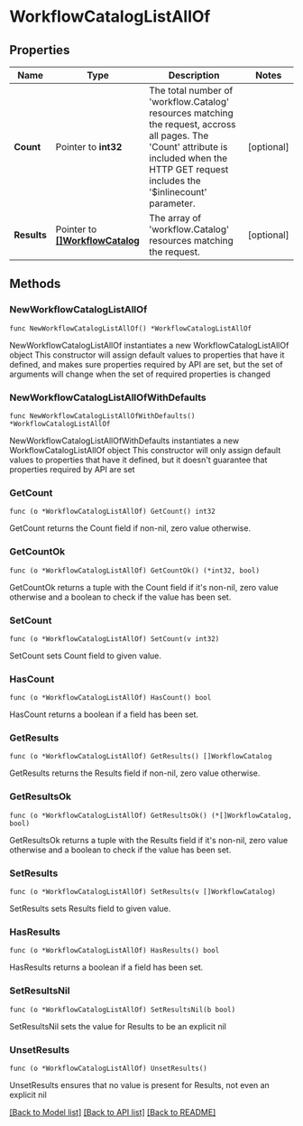 # WorkflowCatalogListAllOf

## Properties

Name | Type | Description | Notes
------------ | ------------- | ------------- | -------------
**Count** | Pointer to **int32** | The total number of &#39;workflow.Catalog&#39; resources matching the request, accross all pages. The &#39;Count&#39; attribute is included when the HTTP GET request includes the &#39;$inlinecount&#39; parameter. | [optional] 
**Results** | Pointer to [**[]WorkflowCatalog**](WorkflowCatalog.md) | The array of &#39;workflow.Catalog&#39; resources matching the request. | [optional] 

## Methods

### NewWorkflowCatalogListAllOf

`func NewWorkflowCatalogListAllOf() *WorkflowCatalogListAllOf`

NewWorkflowCatalogListAllOf instantiates a new WorkflowCatalogListAllOf object
This constructor will assign default values to properties that have it defined,
and makes sure properties required by API are set, but the set of arguments
will change when the set of required properties is changed

### NewWorkflowCatalogListAllOfWithDefaults

`func NewWorkflowCatalogListAllOfWithDefaults() *WorkflowCatalogListAllOf`

NewWorkflowCatalogListAllOfWithDefaults instantiates a new WorkflowCatalogListAllOf object
This constructor will only assign default values to properties that have it defined,
but it doesn't guarantee that properties required by API are set

### GetCount

`func (o *WorkflowCatalogListAllOf) GetCount() int32`

GetCount returns the Count field if non-nil, zero value otherwise.

### GetCountOk

`func (o *WorkflowCatalogListAllOf) GetCountOk() (*int32, bool)`

GetCountOk returns a tuple with the Count field if it's non-nil, zero value otherwise
and a boolean to check if the value has been set.

### SetCount

`func (o *WorkflowCatalogListAllOf) SetCount(v int32)`

SetCount sets Count field to given value.

### HasCount

`func (o *WorkflowCatalogListAllOf) HasCount() bool`

HasCount returns a boolean if a field has been set.

### GetResults

`func (o *WorkflowCatalogListAllOf) GetResults() []WorkflowCatalog`

GetResults returns the Results field if non-nil, zero value otherwise.

### GetResultsOk

`func (o *WorkflowCatalogListAllOf) GetResultsOk() (*[]WorkflowCatalog, bool)`

GetResultsOk returns a tuple with the Results field if it's non-nil, zero value otherwise
and a boolean to check if the value has been set.

### SetResults

`func (o *WorkflowCatalogListAllOf) SetResults(v []WorkflowCatalog)`

SetResults sets Results field to given value.

### HasResults

`func (o *WorkflowCatalogListAllOf) HasResults() bool`

HasResults returns a boolean if a field has been set.

### SetResultsNil

`func (o *WorkflowCatalogListAllOf) SetResultsNil(b bool)`

 SetResultsNil sets the value for Results to be an explicit nil

### UnsetResults
`func (o *WorkflowCatalogListAllOf) UnsetResults()`

UnsetResults ensures that no value is present for Results, not even an explicit nil

[[Back to Model list]](../README.md#documentation-for-models) [[Back to API list]](../README.md#documentation-for-api-endpoints) [[Back to README]](../README.md)


